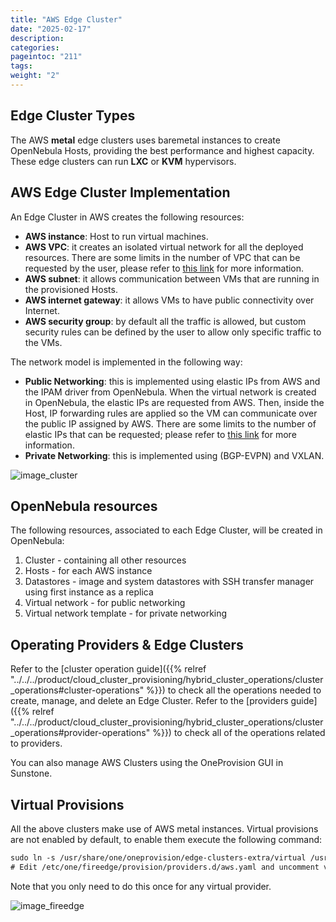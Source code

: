 ```yaml
---
title: "AWS Edge Cluster"
date: "2025-02-17"
description:
categories:
pageintoc: "211"
tags:
weight: "2"
---
```


<a id="aws-cluster"></a>

<!--# AWS Edge Cluster -->

## Edge Cluster Types

The AWS **metal** edge clusters uses baremetal instances to create OpenNebula Hosts, providing the best performance and highest capacity. These edge clusters can run **LXC** or **KVM** hypervisors.

## AWS Edge Cluster Implementation

An Edge Cluster in AWS creates the following resources:

* **AWS instance**: Host to run virtual machines.
* **AWS VPC**: it creates an isolated virtual network for all the deployed resources. There are some limits in the number of VPC that can be requested by the user, please refer to [this link](https://docs.aws.amazon.com/vpc/latest/userguide/amazon-vpc-limits.html) for more information.
* **AWS subnet**: it allows communication between VMs that are running in the provisioned Hosts.
* **AWS internet gateway**: it allows VMs to have public connectivity over Internet.
* **AWS security group**: by default all the traffic is allowed, but custom security rules can be defined by the user to allow only specific traffic to the VMs.

The network model is implemented in the following way:

* **Public Networking**: this is implemented using elastic IPs from AWS and the IPAM driver from OpenNebula. When the virtual network is created in OpenNebula, the elastic IPs are requested from AWS. Then, inside the Host, IP forwarding rules are applied so the VM can communicate over the public IP assigned by AWS. There are some limits to the number of elastic IPs that can be requested; please refer to [this link](https://docs.aws.amazon.com/AWSEC2/latest/UserGuide/elastic-ip-addresses-eip.html#using-instance-addressing-limit) for more information.
* **Private Networking**: this is implemented using (BGP-EVPN) and VXLAN.

![image_cluster](/images/aws_deployment.png)

## OpenNebula resources

The following resources, associated to each Edge Cluster, will be created in OpenNebula:

1. Cluster - containing all other resources
2. Hosts - for each AWS instance
3. Datastores - image and system datastores with SSH transfer manager using first instance as a replica
4. Virtual network - for public networking
5. Virtual network template - for private networking

## Operating Providers & Edge Clusters

Refer to the [cluster operation guide]({{% relref "../../../product/cloud_cluster_provisioning/hybrid_cluster_operations/cluster_operations#cluster-operations" %}}) to check all the operations needed to create, manage, and delete an Edge Cluster. Refer to the [providers guide]({{% relref "../../../product/cloud_cluster_provisioning/hybrid_cluster_operations/cluster_operations#provider-operations" %}}) to check all of the operations related to providers.

You can also manage AWS Clusters using the OneProvision GUI in Sunstone.

## Virtual Provisions

All the above clusters make use of AWS metal instances. Virtual provisions are not enabled by default, to enable them execute the following command:

```default
sudo ln -s /usr/share/one/oneprovision/edge-clusters-extra/virtual /usr/share/one/oneprovision/edge-clusters
# Edit /etc/one/fireedge/provision/providers.d/aws.yaml and uncomment virtual
```

Note that you only need to do this once for any virtual provider.

![image_fireedge](/images/oneprovision_fireedge.png)
